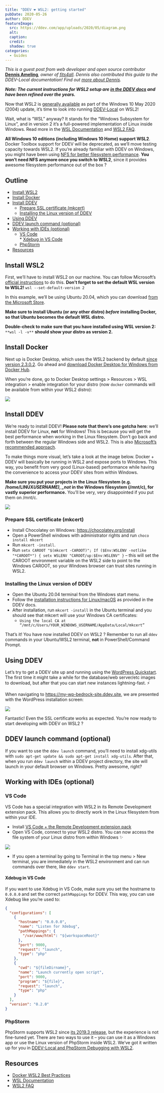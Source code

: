 ```yaml
---
title: "DDEV ❤️ WSL2: getting started"
pubDate: 2020-05-26
author: DDEV
featureImage:
  src: https://ddev.com/app/uploads/2020/05/diagram.png
  alt:
  caption:
  credit:
  shadow: true
categories:
  - Guides
---
```


_This is a guest post from web developer and open source contributor_ [**Dennis Ameling**](https://github.com/dennisameling)_, owner of_ [_fits4all_](https://github.com/fits4all)_. Dennis also contributed this guide to the DDEV-Local documentation! Find out_ [_more about Dennis_](https://twitter.com/dennisameling)_._

**_Note: The current instructions for WSL2 setup are [in the DDEV docs](https://ddev.readthedocs.io/en/latest/users/install/ddev-installation/#windows-wsl2) and have been refined over the years._**

Now that WSL2 is [generally available](https://devblogs.microsoft.com/commandline/wsl2-will-be-generally-available-in-windows-10-version-2004/) as part of the Windows 10 May 2020 (2004) update, it’s time to look into running [DDEV-Local](https://ddev.com/ddev-local/) on WSL2!

Wait, what is “WSL” anyway? It stands for the “Windows Subsystem for Linux”, and in version 2 it’s a full-powered implementation of Linux inside Windows. Read more in the [WSL Documentation](https://docs.microsoft.com/en-us/windows/wsl/) and [WSL2 FAQ](https://docs.microsoft.com/en-us/windows/wsl/wsl2-faq).

**All Windows 10 editions (including Windows 10 Home) support WSL2**. Docker Toolbox support for DDEV will be deprecated, as we’ll move testing capacity towards WSL2\. If you’re already familiar with DDEV on Windows, you might have been using [NFS for better filesystem performance](https://ddev.readthedocs.io/en/stable/users/performance/#windows-nfs-setup). **You won’t need NFS anymore once you switch to WSL2**, since it provides awesome filesystem performance out of the box ?

## Outline

- [Install WSL2](#install-wsl2)
- [Install Docker](#install-docker)
- [Install DDEV](#install-ddev)
  - [Prepare SSL certificate (mkcert)](#prepare-ssl-certificate)
  - [Installing the Linux version of DDEV](#installing-the-linux-version-of-ddev)
- [Using DDEV](#using-ddev)
- [DDEV launch command (optional) ](#ddev-launch)
- [Working with IDEs (optional) ](#working-with-ides)
  - [VS Code](#vs-code)  
     \* [Xdebug in VS Code](#xdebug-in-vs-code)
  - [PhpStorm](#phpstorm)
- [Resources](#resources)

## Install WSL2

First, we’ll have to install WSL2 on our machine. You can follow Microsoft’s [official instructions](https://docs.microsoft.com/en-us/windows/wsl/install-win10) to do this. **Don’t forget to set the default WSL version to WSL2!** `wsl --set-default-version 2`

In this example, we’ll be using Ubuntu 20.04, which you can download [from the Microsoft Store](https://www.microsoft.com/store/productId/9N6SVWS3RX71).

**Make sure to install Ubuntu (or any other distro) _before_ installing Docker, so that Ubuntu becomes the default WSL distro.**

**Double-check to make sure that you have installed using WSL version 2:** `**wsl -l -v**` **should show your distro as version 2\.**

## Install Docker

Next up is Docker Desktop, which uses the WSL2 backend by default [since version 2.3.0.2](https://docs.docker.com/docker-for-windows/release-notes/#docker-desktop-community-2302). Go ahead and [download Docker Desktop for Windows from Docker Hub](https://hub.docker.com/editions/community/docker-ce-desktop-windows/).

When you’re done, go to Docker Desktop settings > Resources > WSL integration > enable integration for your distro (now `docker` commands will be available from within your WSL2 distro):

![](https://ddev.com/app/uploads/2020/05/settings.png)

## Install DDEV

We’re ready to install DDEV! **Please note that there’s one gotcha here**: we’ll install DDEV for Linux, **not** for Windows! This is because you will get the best performance when working in the Linux filesystem. Don’t go back and forth between the regular Windows side and WSL2\. This is also [Microsoft’s recommended approach](https://docs.microsoft.com/en-us/windows/wsl/compare-versions#use-the-linux-file-system-for-faster-performance).

To make things more visual, let’s take a look at the image below. Docker + DDEV will basically be running in WSL2 and expose ports to Windows. This way, you benefit from very good (Linux-based) performance while having the convenience to access your DDEV sites from within Windows.

**Make sure you put your projects in the Linux filesystem (e.g. /home/LINUX*USERNAME), \_not* in the Windows filesystem (/mnt/c), for vastly superior performance.** You’ll be very, very disappointed if you put them on /mnt/c.

![](https://ddev.com/app/uploads/2020/05/diagram.png)

### Prepare SSL certificate (mkcert)

- Install Chocolatey on Windows: <https://chocolatey.org/install>
- Open a PowerShell windows with administrator rights and run `choco install mkcert`
- Run `mkcert -install`.
- Run `setx CAROOT "$(mkcert -CAROOT)"; If ($Env:WSLENV -notlike "*CAROOT*") { setx WSLENV "CAROOT/up:$Env:WSLENV" }` – this will set the CAROOT environment variable on the WSL2 side to point to the Windows CAROOT, so your Windows browser can trust sites running in WSL2.

### Installing the Linux version of DDEV

- Open the Ubuntu 20.04 terminal from the Windows start menu.
- Follow the [installation instructions for Linux/macOS](https://ddev.readthedocs.io/en/stable/#homebrewlinuxbrew-macoslinux) as provided in the DDEV docs.
- After installation, run `mkcert -install` in the Ubuntu terminal and you should see that mkcert will use your Windows CA certificates:
  - `Using the local CA at “/mnt/c/Users/YOUR_WINDOWS_USERNAME/AppData/Local/mkcert”`

That’s it! You have now installed DDEV on WSL2 ? Remember to run all `ddev` commands in your Ubuntu/WSL2 terminal, **not** in PowerShell/Command Prompt.

## Using DDEV

Let’s try to get a DDEV site up and running using the [WordPress Quickstart](https://ddev.readthedocs.io/en/latest/users/cli-usage/#wordpress-quickstart). The first time it might take a while for the database/web server/etc images to download, but after that you can start new instances lightning-fast. ⚡

When navigating to <https://my-wp-bedrock-site.ddev.site>, we are presented with the WordPress installation screen:

![](https://ddev.com/app/uploads/2020/05/wp_install.png)

Fantastic! Even the SSL certificate works as expected. You’re now ready to start developing with DDEV on WSL2 ?

## DDEV launch command (optional)

If you want to use the `ddev launch` command, you’ll need to install xdg-utils with `sudo apt-get update && sudo apt-get install xdg-utils`. After that, when you run `ddev launch` within a DDEV project directory, the site will launch in your default browser on Windows. Pretty awesome, right?

## Working with IDEs (optional)

### VS Code

VS Code has a special integration with WSL2 in its Remote Development extension pack. This allows you to directly work in the Linux filesystem from within your IDE.

- Install [VS Code + the Remote Development extension pack](https://code.visualstudio.com/docs/remote/wsl#%5Fgetting-started)
- Open VS Code, connect to your WSL2 distro. You can now access the file system of your Linux distro from within Windows ✨

![](https://ddev.com/app/uploads/2020/05/vs-code-wsl2-windows.jpg)

- If you open a terminal by going to Terminal in the top menu > New terminal, you are immediately in the WSL2 environment and can run commands over there, like `ddev start`.

#### Xdebug in VS Code

If you want to use Xdebug in VS Code, make sure you set the hostname to `0.0.0.0` and set the correct `pathMappings` for DDEV. This way, you can use Xdebug like you’re used to:

```json
{
  "configurations": [
    {
      "hostname": "0.0.0.0",
      "name": "Listen for Xdebug",
      "pathMappings": {
        "/var/www/html": "${workspaceRoot}"
      },
      "port": 9000,
      "request": "launch",
      "type": "php"
    },
    {
      "cwd": "${fileDirname}",
      "name": "Launch currently open script",
      "port": 9000,
      "program": "${file}",
      "request": "launch",
      "type": "php"
    }
  ],
  "version": "0.2.0"
}
```

### PhpStorm

PhpStorm supports WSL2 since [its 2019.3 release](https://blog.jetbrains.com/phpstorm/2019/11/phpstorm-2019-3-release/#wsl), but the experience is not fine-tuned yet. There are two ways to use it – you can use it as a Windows app or use the Linux version of PhpStorm inside WSL2. We’ve got it written up for you in [DDEV-Local and PhpStorm Debugging with WSL2](https://ddev.com/ddev-local/ddev-local-and-phpstorm-debugging-with-wsl2/).

## Resources

- [Docker WSL2 Best Practices](https://www.docker.com/blog/docker-desktop-wsl-2-best-practices/)
- [WSL Documentation](https://docs.microsoft.com/en-us/windows/wsl/)
- [WSL2 FAQ](https://docs.microsoft.com/en-us/windows/wsl/wsl2-faq)
